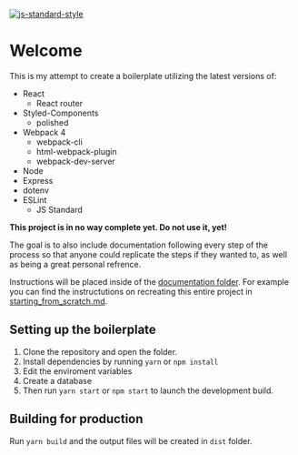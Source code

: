 [![js-standard-style](https://img.shields.io/badge/code%20style-standard-brightgreen.svg)](https://github.com/standard/standard)

# Welcome

This is my attempt to create a boilerplate utilizing the latest versions of:

- React
  - React router
- Styled-Components
  - polished
- Webpack 4
  - webpack-cli
  - html-webpack-plugin
  - webpack-dev-server
- Node
- Express
- dotenv
- ESLint
  - JS Standard

**This project is in no way complete yet. Do not use it, yet!**

The goal is to also include documentation following every step of the process so that anyone could replicate the steps if they wanted to, as well as being a great personal refrence.

Instructions will be placed inside of the [documentation folder](documentation/readme.md). For example you can find the instructutions on recreating this entire project in [starting_from_scratch.md](documentation/starting_from_scratch.md).

## Setting up the boilerplate

1.  Clone the repository and open the folder.
2.  Install dependencies by running `yarn` or `npm install`
3.  Edit the enviroment variables
4.  Create a database
5.  Then run `yarn start` or `npm start` to launch the development build.

## Building for production

Run `yarn build` and the output files will be created in `dist` folder.
